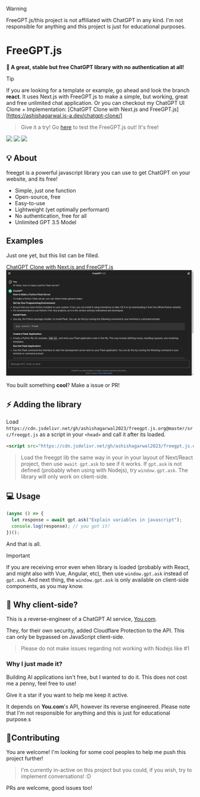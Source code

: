 > [!WARNING]
> FreeGPT.js/this project is not affiliated with ChatGPT in any kind. I'm not responsible for anything and this project is just for educational purposes.

 <h1>FreeGPT.js</h1>
 
 **🤖 A great, stable but free ChatGPT library with no authentication at all!**

> [!TIP]
> If you are looking for a template or example, go ahead and look the branch **react**. It uses Next.js with FreeGPT.js to make a simple, but working, great and free unlimited chat application.
> Or you can checkout my ChatGPT UI Clone + Implementation: [ChatGPT Clone with Next.js and FreeGPT.js][https://ashishagarwal.is-a.dev/chatgpt-clone/]

> Give it a try! Go [here](https://ashishagarwal.is-a.dev/chatgpt-clone) to test the FreeGPT.js out! It's free!

[![](https://img.shields.io/github/stars/ashishagarwal2023/freegptjs?label=Stars&color=af68ff&logo=github&logoColor=white&labelColor=464646&style=for-the-badge)](https://github.com/ashishagarwal2023/freegptjs/stargazers) [![](https://img.shields.io/badge/License-MIT-green.svg?logo=internetarchive&logoColor=white&labelColor=464646&style=for-the-badge)](https://github.com/ashishagarwal2023/freegptjs/blob/main/LICENSE.md) [![](https://img.shields.io/github/commit-activity/m/ashishagarwal2023/freegptjs?label=Commits&logo=github&logoColor=white&labelColor=464646&style=for-the-badge)](https://github.com/ashishagarwal2023/freegptjs/commits/main)

<div id="intro">

## 💡 About

</div>

freegpt is a powerful javascript library you can use to get ChatGPT on your website, and its free!

- Simple, just one function
- Open-source, free
- Easy-to-use
- Lightweight (yet optimally performant)
- No authentication, free for all
- Unlimited GPT 3.5 Model

<div id="importing">

## Examples
Just one yet, but this list can be filled.

[ChatGPT Clone with Next.js and FreeGPT.js](https://ashishagarwal.is-a.dev/chatgpt-clone/)
![ChatGPT Clone with Next.js and FreeGPT.js](freegpt.png)

You built something **cool**? Make a issue or PR!

## ⚡ Adding the library

</div>

Load `https://cdn.jsdelivr.net/gh/ashishagarwal2023/freegpt.js.org@master/src/freegpt.js` as a script in your `<head>` and call it after its loaded.

```html
<script src="https://cdn.jsdelivr.net/gh/ashishagarwal2023/freegpt.js.org@master/src/freegpt.js"></script>
```

> Load the freegpt lib the same way in your <head> in your layout of Next/React project, then use `await gpt.ask` to see if it works. If `gpt.ask` is not defined (probably when using with Nodejs), try `window.gpt.ask`. The library will only work on client-side.

## 💻 Usage

```js
(async () => {
  let response = await gpt.ask("Explain variables in javascript");
  console.log(response); // you got it!
})();
```

And that is all.

> [!IMPORTANT]
> If you are receiving error even when library is loaded (probably with React, and might also with Vue, Angular, etc), then use `window.gpt.ask` instead of `gpt.ask`.
> And next thing, the `window.gpt.ask` is only available on client-side components, as you may know.

## 🤖 Why client-side?

This is a reverse-engineer of a ChatGPT AI service, [You.com](https://you.com).

They, for their own security, added Cloudflare Protection to the API. This can only be bypassed on JavaScript client-side.

> Please do not make issues regarding not working with Nodejs like #1

### Why I just made it?

Building AI applications isn't free, but I wanted to do it. This does not cost me a penny, feel free to use!

Give it a star if you want to help me keep it active.

It depends on **You.com**'s API, however its reverse engineered. Please note that I'm not responsible for anything and this is just for educational purpose.s

## 🤝Contributing

You are welcome! I'm looking for some cool peoples to help me push this project further!

> I'm currently in-active on this project but you could, if you wish, try to implement conversations! :D

PRs are welcome, good issues too!
